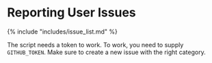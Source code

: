 # Reporting User Issues

{% include "includes/issue_list.md" %}

The script needs a token to work. To work, you need to supply `GITHUB_TOKEN`.
Make sure to create a new issue with the right category.